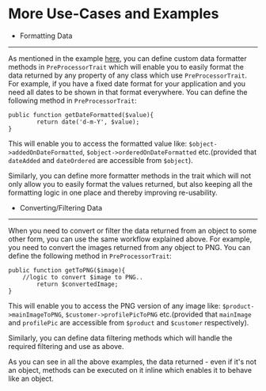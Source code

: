 # More Use-Cases and Examples
- Formatting Data
-----------------
As mentioned in the example [here](https://github.com/codespede/property-preprocessor/blob/master/README.md), you can define custom data formatter methods in `PreProcessorTrait` which will enable you to easily format the data returned by any property of any class which use `PreProcessorTrait`.
For example, if you have a fixed date format for your application and you need all dates to be shown in that format everywhere. You can define the following method in `PreProcessorTrait`:
```
public function getDateFormatted($value){
		return date('d-m-Y', $value);
}
```
This will enable you to access the formatted value like: `$object->addedOnDateFormatted`, `$object->orderedOnDateFormatted` etc.(provided that `dateAdded` and `dateOrdered` are accessible from `$object`).

Similarly, you can define more formatter methods in the trait which will not only allow you to easily format the values returned, but also keeping all the formatting logic in one place and thereby improving re-usability.

- Converting/Filtering Data
---------------------------
When you need to convert or filter the data returned from an object to some other form, you can use the same workflow explained above.
For example, you need to convert the images returned from any object to PNG. You can define the following method in `PreProcessorTrait`:
```
public function getToPNG($image){
    //logic to convert $image to PNG..
		return $convertedImage;
}
```
This will enable you to access the PNG version of any image like: `$product->mainImageToPNG`, `$customer->profilePicToPNG` etc.(provided that `mainImage` and `profilePic` are accessible from `$product` and `$customer` respectively).

Similarly, you can define data filtering methods which will handle the required filtering and use as above.

As you can see in all the above examples, the data returned - even if it's not an object, methods can be executed on it inline which enables it to behave like an object.
